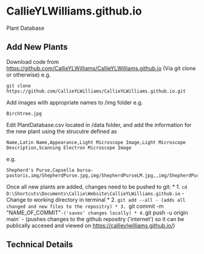 # CallieYLWilliams.github.io
Plant Database

## Add New Plants

Download code from https://github.com/CallieYLWilliams/CallieYLWilliams.github.io (Via git clone or otherwise) e.g.

	git clone https://github.com/CallieYLWilliams/CallieYLWilliams.github.io.git
	
Add images with appropriate names to /img folder e.g.

	Birchtree.jpg
	
Edit PlantDatabase.csv located in /data folder, and add the information for the new plant using the strucutre defined as

	Name,Latin Name,Appearance,Light Microscope Image,Light Microscope Description,Scanning Electron Microscope Image
	
e.g.

	Shepherd's Purse,Capsella bursa-pastoris,img/ShepherdPurse.jpg,img/ShepherdPurseLM.jpg,,img/ShepherdPurseSEM.jpg
	
Once all new plants are added, changes need to be pushed to git:
	* 1. `cd D:\Shortcuts\Documents\Callie\Website\CallieYLWilliams.github.io` - Change to working directory in terminal
	* 2. `git add --all	- (adds all changed and new files to the repositry)
	* 3. `git commit -m "NAME_OF_COMMIT"` -('saves' changes locally)
	* 4. `git push -u origin main` - (pushes changes to the github repositry ('internet') so it can be publically accesed and viewed on https://callieylwilliams.github.io/)
	
	
## Technical Details


	